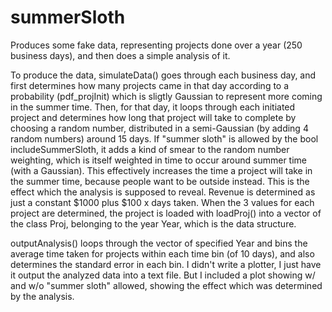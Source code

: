 # summerSloth

Produces some fake data, representing projects done over a year (250 business days), and then does a simple analysis of it.

To produce the data, simulateData() goes through each business day, and first determines how many projects came in that day according to a probability (pdf_projInit) which is sligtly Gaussian to represent more coming in the summer time.  Then, for that day, it loops through each initiated project and determines how long that project will take to complete by choosing a random number, distributed in a semi-Gaussian (by adding 4 random numbers) around 15 days.  If "summer sloth" is allowed by the bool includeSummerSloth, it adds a kind of smear to the random number weighting, which is itself weighted in time to occur around summer time (with a Gaussian).  This effectively increases the time a project will take in the summer time, because people want to be outside instead. This is the effect which the analysis is supposed to reveal.  Revenue is determined as just a constant $1000 plus $100 x days taken.  When the 3 values for each project are determined, the project is loaded with loadProj() into a vector of the class Proj, belonging to the year Year, which is the data structure. 

outputAnalysis() loops through the vector of specified Year and bins the average time taken for projects within each time bin (of 10 days), and also determines the standard error in each bin.  I didn't write a plotter, I just have it output the analyzed data into a text file.  But I included a plot showing w/ and w/o "summer sloth" allowed, showing the effect which was determined by the analysis.